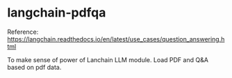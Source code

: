 # langchain-pdfqa

Reference: https://langchain.readthedocs.io/en/latest/use_cases/question_answering.html

To make sense of power of Lanchain LLM module. Load PDF and Q&A based on pdf data.
